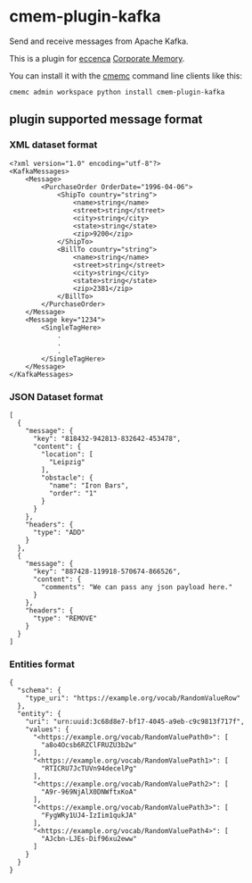 # cmem-plugin-kafka

Send and receive messages from Apache Kafka.

This is a plugin for [eccenca](https://eccenca.com) [Corporate Memory](https://documentation.eccenca.com).

You can install it with the [cmemc](https://eccenca.com/go/cmemc) command line
clients like this:

```
cmemc admin workspace python install cmem-plugin-kafka
```

## plugin supported message format

### XML dataset format
```
<?xml version="1.0" encoding="utf-8"?>
<KafkaMessages>
    <Message>
        <PurchaseOrder OrderDate="1996-04-06">
            <ShipTo country="string">
                <name>string</name>
                <street>string</street>
                <city>string</city>
                <state>string</state>
                <zip>9200</zip>
            </ShipTo>
            <BillTo country="string">
                <name>string</name>
                <street>string</street>
                <city>string</city>
                <state>string</state>
                <zip>2381</zip>
            </BillTo>
        </PurchaseOrder>
    </Message>
    <Message key="1234">
        <SingleTagHere>
            .
            .
            .
        </SingleTagHere>
	</Message>
</KafkaMessages>
```

### JSON Dataset format
```
[
  {
    "message": {
      "key": "818432-942813-832642-453478",
      "content": {
        "location": [
          "Leipzig"
        ],
        "obstacle": {
          "name": "Iron Bars",
          "order": "1"
        }
      }
    },
    "headers": {
      "type": "ADD"
    }
  },
  {
    "message": {
      "key": "887428-119918-570674-866526",
      "content": {
        "comments": "We can pass any json payload here."
      }
    },
    "headers": {
      "type": "REMOVE"
    }
  }
]
```
### Entities format
```
{
  "schema": {
    "type_uri": "https://example.org/vocab/RandomValueRow"
  },
  "entity": {
    "uri": "urn:uuid:3c68d8e7-bf17-4045-a9eb-c9c9813f717f",
    "values": {
      "<https://example.org/vocab/RandomValuePath0>": [
        "a8o4Ocsb6RZClFRUZU3b2w"
      ],
      "<https://example.org/vocab/RandomValuePath1>": [
        "RTICRU7JcTUVn94decelPg"
      ],
      "<https://example.org/vocab/RandomValuePath2>": [
        "A9r-969NjAlX0DNWftxKoA"
      ],
      "<https://example.org/vocab/RandomValuePath3>": [
        "FygWRy1UJ4-IzIim1qukJA"
      ],
      "<https://example.org/vocab/RandomValuePath4>": [
        "AJcbn-LJEs-Dif96xu2eww"
      ]
    }
  }
}
```
